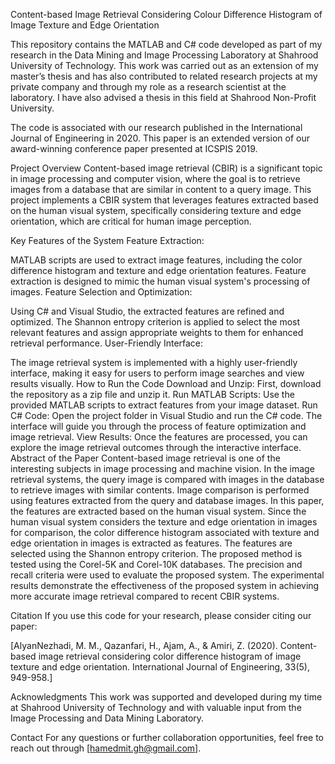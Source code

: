Content-based Image Retrieval Considering Colour Difference Histogram of Image Texture and Edge Orientation

This repository contains the MATLAB and C# code developed as part of my research in the Data Mining and Image Processing Laboratory at Shahrood University of Technology. This work was carried out as an extension of my master’s thesis and has also contributed to related research projects at my private company and through my role as a research scientist at the laboratory. I have also advised a thesis in this field at Shahrood Non-Profit University.

The code is associated with our research published in the International Journal of Engineering in 2020. This paper is an extended version of our award-winning conference paper presented at ICSPIS 2019.

Project Overview
Content-based image retrieval (CBIR) is a significant topic in image processing and computer vision, where the goal is to retrieve images from a database that are similar in content to a query image. This project implements a CBIR system that leverages features extracted based on the human visual system, specifically considering texture and edge orientation, which are critical for human image perception.

Key Features of the System
Feature Extraction:

MATLAB scripts are used to extract image features, including the color difference histogram and texture and edge orientation features.
Feature extraction is designed to mimic the human visual system's processing of images.
Feature Selection and Optimization:

Using C# and Visual Studio, the extracted features are refined and optimized.
The Shannon entropy criterion is applied to select the most relevant features and assign appropriate weights to them for enhanced retrieval performance.
User-Friendly Interface:

The image retrieval system is implemented with a highly user-friendly interface, making it easy for users to perform image searches and view results visually.
How to Run the Code
Download and Unzip: First, download the repository as a zip file and unzip it.
Run MATLAB Scripts:
Use the provided MATLAB scripts to extract features from your image dataset.
Run C# Code:
Open the project folder in Visual Studio and run the C# code. The interface will guide you through the process of feature optimization and image retrieval.
View Results: Once the features are processed, you can explore the image retrieval outcomes through the interactive interface.
Abstract of the Paper
Content-based image retrieval is one of the interesting subjects in image processing and machine vision. In the image retrieval systems, the query image is compared with images in the database to retrieve images with similar contents. Image comparison is performed using features extracted from the query and database images. In this paper, the features are extracted based on the human visual system. Since the human visual system considers the texture and edge orientation in images for comparison, the color difference histogram associated with texture and edge orientation in images is extracted as features. The features are selected using the Shannon entropy criterion. The proposed method is tested using the Corel-5K and Corel-10K databases. The precision and recall criteria were used to evaluate the proposed system. The experimental results demonstrate the effectiveness of the proposed system in achieving more accurate image retrieval compared to recent CBIR systems.

Citation
If you use this code for your research, please consider citing our paper:

[AlyanNezhadi, M. M., Qazanfari, H., Ajam, A., & Amiri, Z. (2020). Content-based image retrieval considering color difference histogram of image texture and edge orientation. International Journal of Engineering, 33(5), 949-958.]

Acknowledgments
This work was supported and developed during my time at Shahrood University of Technology and with valuable input from the Image Processing and Data Mining Laboratory.

Contact
For any questions or further collaboration opportunities, feel free to reach out through [hamedmit.gh@gmail.com].
